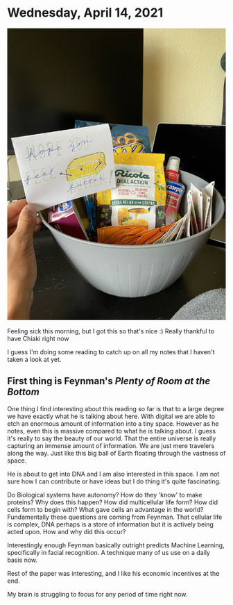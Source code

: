 # Wednesday, April 14, 2021

![](chiaki_basket.jpeg)

Feeling sick this morning, but I got this so that's nice :)
Really thankful to have Chiaki right now

I guess I'm doing some reading to catch up on all my notes
that I haven't taken a look at yet. 

## First thing is Feynman's *Plenty of Room at the Bottom*

One thing I find interesting about this reading so far is
that to a large degree we have exactly what he is talking
about here. With digital we are able to etch an 
enormous amount of information into a tiny space. However
as he notes, even this is massive compared to what he 
is talking about. I guess it's really to say the beauty
of our world. That the entire universe is really capturing
an immense amount of information. We are just mere
travelers along the way. Just like this big ball of Earth
floating through the vastness of space. 

He is about to get into DNA and I am also interested in
this space. I am not sure how I can contribute or have
ideas but I do thing it's quite fascinating. 

Do Biological systems have autonomy? How do they
'know' to make proteins? Why does this happen?
How did multicellular life form? How did cells
form to begin with? What gave cells an advantage
in the world? Fundamentally these questions are coming
from Feynman. That cellular life is complex, DNA
perhaps is a store of information but it is 
actively being acted upon. How and why did this
occur?

Interestingly enough Feynman basically outright predicts
Machine Learning, specifically in facial recognition. 
A technique many of us use on a daily basis now.

Rest of the paper was interesting, and I like his 
economic incentives at the end. 

My brain is struggling
to focus for any period of time right now. 